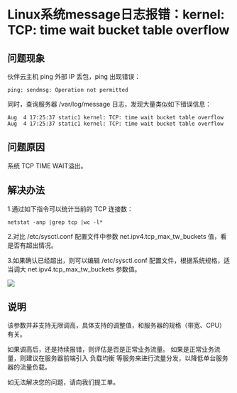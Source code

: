 # Linux系统message日志报错：kernel: TCP: time wait bucket table overflow

## 问题现象

伙伴云主机 ping 外部 IP 丢包，ping 出现错误：

```shell
ping: sendmsg: Operation not permitted
```

同时，查询服务器 /var/log/message 日志，发现大量类似如下错误信息：

```Shell
Aug  4 17:25:37 static1 kernel: TCP: time wait bucket table overflow Aug  4 17:25:37 static1 kernel: TCP: time wait bucket table overflow
```

## 问题原因

系统 TCP TIME WAIT溢出。

## 解决办法

1.通过如下指令可以统计当前的 TCP 连接数：

```shell
netstat -anp |grep tcp |wc -l*
```

2.对比 /etc/sysctl.conf 配置文件中参数 net.ipv4.tcp_max_tw_buckets 值，看是否有超出情况。

3.如果确认已经超出，则可以编辑 /etc/sysctl.conf 配置文件，根据系统规格，适当调大 net.ipv4.tcp_max_tw_buckets 参数值。

![](../../../../../image/Elastic-Compute/Virtual-Machine/Linux/Linux%E7%B3%BB%E7%BB%9Fmessage%E6%97%A5%E5%BF%97%E6%8A%A5%E9%94%99kernel01.png)

## 说明

该参数并非支持无限调高，具体支持的调整值，和服务器的规格（带宽、CPU）有关。 

如果调高后，还是持续报错，则评估是否是正常业务流量。 如果是正常业务流量，则建议在服务器前端引入 负载均衡 等服务来进行流量分发，以降低单台服务器的流量负载。

如无法解决您的问题，请向我们提工单。
